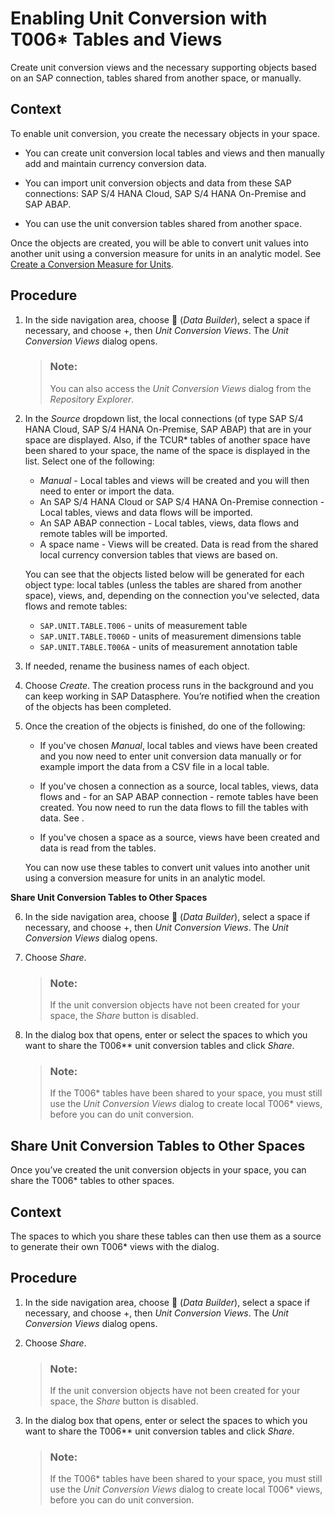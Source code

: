 <!-- loio15e095db68f04876a799b34fb66fc635 -->

<link rel="stylesheet" type="text/css" href="../css/sap-icons.css"/>

# Enabling Unit Conversion with T006\* Tables and Views

Create unit conversion views and the necessary supporting objects based on an SAP connection, tables shared from another space, or manually.



## Context

To enable unit conversion, you create the necessary objects in your space.

-   You can create unit conversion local tables and views and then manually add and maintain currency conversion data.

-   You can import unit conversion objects and data from these SAP connections: SAP S/4 HANA Cloud, SAP S/4 HANA On-Premise and SAP ABAP.

-   You can use the unit conversion tables shared from another space.


Once the objects are created, you will be able to convert unit values into another unit using a conversion measure for units in an analytic model. See [Create a Conversion Measure for Units](create-a-conversion-measure-for-units-965ce56.md).



## Procedure

1.  In the side navigation area, choose <span class="FPA-icons-V3"></span> \(*Data Builder*\), select a space if necessary, and choose +, then *Unit Conversion Views*. The *Unit Conversion Views* dialog opens.

    > ### Note:  
    > You can also access the *Unit Conversion Views* dialog from the *Repository Explorer*.

2.  In the *Source* dropdown list, the local connections \(of type SAP S/4 HANA Cloud, SAP S/4 HANA On-Premise, SAP ABAP\) that are in your space are displayed. Also, if the TCUR\* tables of another space have been shared to your space, the name of the space is displayed in the list. Select one of the following:

    -   *Manual* - Local tables and views will be created and you will then need to enter or import the data.
    -   An SAP S/4 HANA Cloud or SAP S/4 HANA On-Premise connection - Local tables, views and data flows will be imported.
    -   An SAP ABAP connection - Local tables, views, data flows and remote tables will be imported.
    -   A space name - Views will be created. Data is read from the shared local currency conversion tables that views are based on.

    You can see that the objects listed below will be generated for each object type: local tables \(unless the tables are shared from another space\), views, and, depending on the connection you've selected, data flows and remote tables:

    -   `SAP.UNIT.TABLE.T006` - units of measurement table
    -   `SAP.UNIT.TABLE.T006D` - units of measurement dimensions table
    -   `SAP.UNIT.TABLE.T006A` - units of measurement annotation table

3.  If needed, rename the business names of each object.

4.  Choose *Create*. The creation process runs in the background and you can keep working in SAP Datasphere. You’re notified when the creation of the objects has been completed.

5.  Once the creation of the objects is finished, do one of the following:

    -   If you've chosen *Manual*, local tables and views have been created and you now need to enter unit conversion data manually or for example import the data from a CSV file in a local table.

    -   If you've chosen a connection as a source, local tables, views, data flows and - for an SAP ABAP connection - remote tables have been created. You now need to run the data flows to fill the tables with data. See  <?sap-ot O2O class="- topic/xref " href="5b591d4998fa4a148750016a29ada91e.xml" text="" desc="" xtrc="xref:2" xtrf="file:/home/builder/src/dita-all/znj1755614851492/loioc25299a38b6448f889a43b42c9e5897d_en-US/src/content/localization/en-us/15e095db68f04876a799b34fb66fc635.xml" output-class="" outputTopicFile="file:/home/builder/tp.net.sf.dita-ot/2.3/plugins/com.elovirta.dita.markdown_1.3.0/xsl/dita2markdownImpl.xsl" ?> .

    -   If you've chosen a space as a source, views have been created and data is read from the tables.


    You can now use these tables to convert unit values into another unit using a conversion measure for units in an analytic model.


**Share Unit Conversion Tables to Other Spaces**

6.  In the side navigation area, choose <span class="FPA-icons-V3"></span> \(*Data Builder*\), select a space if necessary, and choose +, then *Unit Conversion Views*. The *Unit Conversion Views* dialog opens.

7.  Choose *Share*.

    > ### Note:  
    > If the unit conversion objects have not been created for your space, the *Share* button is disabled.

8.  In the dialog box that opens, enter or select the spaces to which you want to share the T006\*\* unit conversion tables and click *Share*.

    > ### Note:  
    > If the T006\* tables have been shared to your space, you must still use the *Unit Conversion Views* dialog to create local T006\* views, before you can do unit conversion.


<a name="task_fjj_j5m_nfc"/>

<!-- task\_fjj\_j5m\_nfc -->

## Share Unit Conversion Tables to Other Spaces

Once you’ve created the unit conversion objects in your space, you can share the T006\* tables to other spaces.



<a name="task_fjj_j5m_nfc__context_gjj_j5m_nfc"/>

## Context

The spaces to which you share these tables can then use them as a source to generate their own T006\* views with the dialog.



## Procedure

1.  In the side navigation area, choose <span class="FPA-icons-V3"></span> \(*Data Builder*\), select a space if necessary, and choose +, then *Unit Conversion Views*. The *Unit Conversion Views* dialog opens.

2.  Choose *Share*.

    > ### Note:  
    > If the unit conversion objects have not been created for your space, the *Share* button is disabled.

3.  In the dialog box that opens, enter or select the spaces to which you want to share the T006\*\* unit conversion tables and click *Share*.

    > ### Note:  
    > If the T006\* tables have been shared to your space, you must still use the *Unit Conversion Views* dialog to create local T006\* views, before you can do unit conversion.


